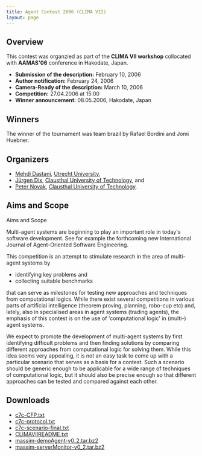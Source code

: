 ```yaml
---
title: Agent Contest 2006 (CLIMA VII)
layout: page
---
```


Overview
--------

This contest was organzied as part of the **CLIMA VII workshop** collocated with **AAMAS'06** conference in Hakodate, Japan.

* **Submission of the description:** February 10, 2006
* **Author notification:** February 24, 2006
* **Camera-Ready of the description:** March 10, 2006
* **Competition:** 27.04.2006 at 15:00
* **Winner announcement:** 08.05.2006, Hakodate, Japan

Winners
-------

The winner of the tournament was team brazil by Rafael Bordini and Jomi Huebner.

Organizers
----------

* [Mehdi Dastani](http://www.cs.uu.nl/~mehdi/),
  [Utrecht University](http://www.uu.nl/),
* [Jürgen Dix](http://www.in.tu-clausthal.de/divisions/cig/cigroot/members/leader/cigmember-dix/),
  [Clausthal University of Technology](http://www.tu-clausthal.de/), and
* [Peter Novak](http://peter.aronde.net/), [Clausthal University of Technology](http://www.tu-clausthal.de/).

Aims and Scope
--------------

Aims and Scope

Multi-agent systems are beginning to play an important role in today's software development. See for example the forthcoming new International Journal of Agent-Oriented Software Engineering.

This competition is an attempt to stimulate research in the area of multi-agent systems by

* identifying key problems and
* collecting suitable benchmarks

that can serve as milestones for testing new approaches and techniques from computational logics. While there exist several competitions in various parts of artificial intelligence (theorem proving, planning, robo-cup etc) and, lately, also in specialised areas in agent systems (trading agents), the emphasis of this contest is on the use of 'computational logic' in (multi-) agent systems.

We expect to promote the development of multi-agent systems by first identifying difficult problems and then finding solutions by comparing different approaches from computational logic for solving them. While this idea seems very appealing, it is not an easy task to come up with a particular scenario that serves as a basis for a contest. Such a scenario should be generic enough to be applicable for a wide range of techniques of computational logic, but it should also be precise enough so that different approaches can be tested and compared against each other.

Downloads
---------

* [c7c-CFP.txt](c7c-CFP.txt)
* [c7c-protocol.txt](c7c-protocol.txt)
* [c7c-scenario-final.txt](c7c-scenario-final.txt)
* [CLIMAVIIREADME.txt](CLIMAVIIREADME.txt)
* [massim-demoAgent-v0_2.tar.bz2](massim-demoAgent-v0_2.tar.bz2)
* [massim-serverMonitor-v0_2.tar.bz2](massim-serverMonitor-v0_2.tar.bz2)
